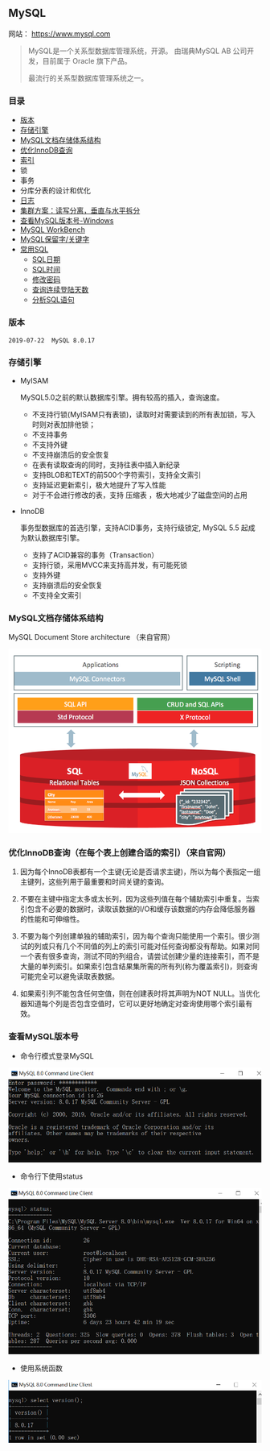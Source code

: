 ## MySQL

网站： https://www.mysql.com

> MySQL是一个关系型数据库管理系统，开源。
> 由瑞典MySQL AB 公司开发，目前属于 Oracle 旗下产品。
> 
> 最流行的关系型数据库管理系统之一。

### 目录
- [版本](#版本)
- [存储引擎](#存储引擎)
- [MySQL文档存储体系结构](#MySQL文档存储体系结构)
- [优化InnoDB查询](#优化InnoDB查询（在每个表上创建合适的索引）（来自官网）)
- [索引](MySQL-index.md)
- 锁
- 事务
- 分库分表的设计和优化
- [日志](MySQL-log.md)
- [集群方案：读写分离，垂直与水平拆分](MySQL-Cluster.md)
- [查看MySQL版本号-Windows](#查看MySQL版本号)
- [MySQL WorkBench](MySQL-workbench.md)
- [MySQL保留字/关键字](MySQL-Keyword.md)
- [常用SQL](MySQL-sql.md)
    - [SQL日期](MySQL-date.md)
    - [SQL时间](MySQL-time.md)
    - [修改密码](MySQL-u-p.md)
    - [查询连续登陆天数](MySQL-incessancydays.md)
    - [分析SQL语句](MySQL-explain.md)
    

### 版本
	
	2019-07-22  MySQL 8.0.17

### 存储引擎

- MyISAM

    MySQL5.0之前的默认数据库引擎。拥有较高的插入，查询速度。
    - 不支持行锁(MyISAM只有表锁)，读取时对需要读到的所有表加锁，写入时则对表加排他锁；
    - 不支持事务
    - 不支持外键
    - 不支持崩溃后的安全恢复
    - 在表有读取查询的同时，支持往表中插入新纪录
    - 支持BLOB和TEXT的前500个字符索引，支持全文索引
    - 支持延迟更新索引，极大地提升了写入性能
    - 对于不会进行修改的表，支持 压缩表 ，极大地减少了磁盘空间的占用
    
- InnoDB

    事务型数据库的首选引擎，支持ACID事务，支持行级锁定, MySQL 5.5 起成为默认数据库引擎。
    - 支持了ACID兼容的事务（Transaction）
    - 支持行锁，采用MVCC来支持高并发，有可能死锁
    - 支持外键
    - 支持崩溃后的安全恢复
    - 不支持全文索引

### MySQL文档存储体系结构

MySQL Document Store architecture （来自官网）

![MySQL Document Store architecture](../../images/MySQL-Document-Store-architecture.png)

### 优化InnoDB查询（在每个表上创建合适的索引）（来自官网）

1.	因为每个InnoDB表都有一个主键(无论是否请求主键)，所以为每个表指定一组主键列，这些列用于最重要和时间关键的查询。

2.	不要在主键中指定太多或太长列，因为这些列值在每个辅助索引中重复。当索引包含不必要的数据时，读取该数据的I/O和缓存该数据的内存会降低服务器的性能和可伸缩性。

3.	不要为每个列创建单独的辅助索引，因为每个查询只能使用一个索引。很少测试的列或只有几个不同值的列上的索引可能对任何查询都没有帮助。如果对同一个表有很多查询，测试不同的列组合，请尝试创建少量的连接索引，而不是大量的单列索引。如果索引包含结果集所需的所有列(称为覆盖索引)，则查询可能完全可以避免读取表数据。

4.	如果索引列不能包含任何空值，则在创建表时将其声明为NOT NULL。当优化器知道每个列是否包含空值时，它可以更好地确定对查询使用哪个索引最有效。

### 查看MySQL版本号

- 命令行模式登录MySQL

![MySQL-Version](../../images/MySQL-Version-1.png)

- 命令行下使用status

![MySQL-Version](../../images/MySQL-Version-2.png)

- 使用系统函数

![MySQL-Version](../../images/MySQL-Version-3.png)
